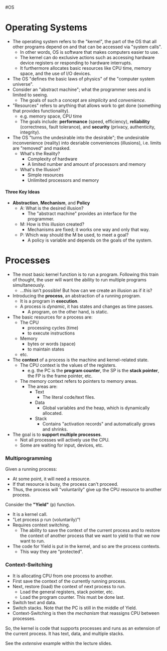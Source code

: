 #OS
# Operating Systems
- The operating system refers to the "kernel", the part of the OS that all other programs depend on and that can be accessed via "system calls".
	- In other words, OS is software that makes computers easier to use.
	- The kernel can do exclusive actions such as accessing hardware device registers or responding to hardware interrupts.
	- It furthermore allocates basic resources like CPU time, memory space, and the use of I/O devices.
- The OS "defines the basic laws of physics" of the "computer system universe".
- Consider an "abstract machine"; what the programmer sees and is limited to seeing.
	- The goals of such a concept are *simplicity* and *convenience*.
- "Resources" refers to anything that allows work to get done (something that provides functionality).
	- e.g. memory space, CPU time
	- The goals include: **performance** (speed, efficiency), **reliability** (correctness, fault tolerance), and **security** (privacy, authenticity, integrity).
- The OS "turns the undesirable into the desirable"; the undesirable inconvenience (reality) into desriable conveniences (illusions), i.e. limits are "removed" and masked.
	- What's the Reality?
		- Complexity of hardware
		- A limited number and amount of processors and memory
	- What's the Illusion?
		- Simple resources
		- Unlimited processors and memory
#### Three Key Ideas
- **Abstraction**, **Mechanism**, and **Policy**
	- A: What is the desired illusion?
		- The "abstract machine" provides an interface for the programmer.
	- M: How is this illusion created?
		- Mechanisms are fixed; it works one way and only that way.
	- P: Which way should the M be used, to meet a goal?
		- A policy is variable and depends on the goals of the system.

# Processes
- The most basic kernel function is to run a program. Following this train of thought, the user will want the ability to run multiple programs simultaneously. 
	- ...this isn't possible! But how can we create an illusion as if it is?
- Introducing the **process**, an abstraction of a running program. 
	- It is a program in **execution**.
	- A process is *dynamic*, it has states and changes as time passes.
		- A program, on the other hand, is static.
- The basic resources for a process are:
	- The CPU
		- processing cycles (time)
		- to execute instructions
	- Memory
		- bytes or words (space)
		- to maintain states
	- etc.
- The **context** of a process is the machine and kernel-related state.
	- The CPU context is the values of the registers.
		- e.g. the PC is the **program counter**, the SP is the **stack pointer**, the FP is the frame pointer, etc.
	- The memory context refers to pointers to memory areas.
		- The areas are:
			- Text
				- The literal code/text files.
			- Data
				- Global variables and the heap, which is dynamically allocated.
			- Stack
				- Contains "activation records" and automatically grows and shrinks.
- The goal is to **support multiple processes**.
	- Not all processes will actively use the CPU.
	- Some are waiting for input, devices, etc.

### Multiprogramming
Given a running process:
- At some point, it will need a resource.
- If that resource is busy, the process can't proceed.
- Thus, the process will "voluntarily" give up the CPU resource to another process.

Consider the **"Yield"** (p) function.
- It is a kernel call.
- "Let process p run (voluntarily)"!
- Requires context switching.
	- The ability to save the context of the current process and to restore the context of another process that we want to yield to that we now want to run.
- The code for Yield is put in the kernel, and so are the process contexts.
	- This way they are "protected".

### Context-Switching
- It is allocating CPU from one process to another.
- First save the context of the currently running process.
- Next, restore (load) the context of next process to run.
	- Load the general registers, stack pointer, etc.
	- Load the program counter. This must be done last.
- Switch text and data.
- Switch stacks. Note that the PC is still in the middle of Yield.
- Context-Switching is then the *mechanism* that reassigns CPU between processes.

So, the kernel is code that supports processes and runs as an extension of the current process. It has text, data, and multiple stacks.

See the *extensive* example within the lecture slides.